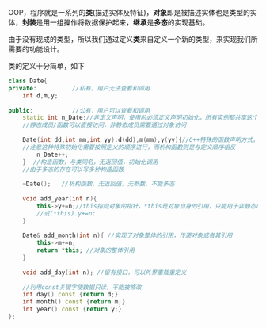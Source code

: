 OOP，程序就是一系列的**类**(描述实体及特征)，**对象**即是被描述实体也是类型的实体，**封装**是用一组操作将数据保护起来，**继承**是**多态**的实现基础。

由于没有现成的类型，所以我们通过定义**类**来自定义一个新的类型，来实现我们所需要的功能设计。

类的定义十分简单，如下
```C++
class Date{
private:          //私有，用户无法查看和调用
	int d,m,y;
	
public:           //公有，用户可以查看和调用
	static int n_Date;//非定义声明，使用前必须定义声明初始化，所有实例都共享这个成员
	//静态成员/函数可以直接访问，非静态成员需要通过对象访问
	
	Date(int dd,int mm,int yy):d(dd),m(mm),y(yy){//C++特殊的函数声明方式，直接初始化
	//注意这种特殊初始化需要按照定义的顺序进行，而析构函数则是与定义顺序相反
		n_Date++;
	}  //构造函数，与类同名，无返回值，初始化调用
	//由于多态的存在可以写多种构造函数
	
	~Date();   //析构函数，无返回值，无参数，不能多态
	
	void add_year(int n){
		this->y+=n;//this指向对象的指针，*this是对象自身的引用，只能用于非静态成员函数
		//或(*this).y+=n;
	}
	
	Date& add_month(int n){ //实现了对象整体的引用，传递对象或者其引用
		this->m+=n;
		return *this; //对象的整体引用
	}
	
	void add_day(int n); //留有接口，可以外界重载重定义
	
	//利用const关键字使数据只读，不能被修改
	int day() const {return d;}
	int month() const {return m;}
	int year() const {return y;}
};
```